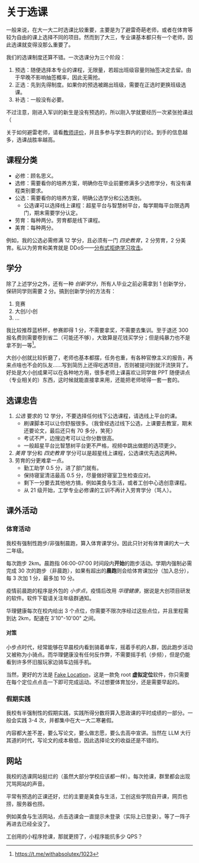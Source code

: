 # 关于选课

一般来说，在大一大二时选课比较重要，主要是为了避雷奇葩老师，或者在体育等较为自由的课上选择不同的项目。然而到了大三，专业课基本都只有一个老师，因此选课就变得没那么重要了。

我们的选课制度还算不错。一次选课分为三个阶段：

1. 预选：随便选择本专业的课程，无限量，若超出班级容量则抽签决定去留。由于早晚不影响抽签概率，因此无需抢。
2. 正选：先到先得制度。如果你的预选被踢出班级，需要在正选时更换班级选课。
3. 补选：一般没有必要。

不过注意，刚进入军训的新生是没有预选的，所以刚入学就要经历一次紧张抢课战（

关于如何避雷老师，请看[教师评价](./teacher.md)，并且多参与学生群内的讨论。到手的信息越多，选课战胜率越高。

## 课程分类

- 必修：顾名思义。
- 选修：需要看你的培养方案，明确你在毕业前要修满多少选修学分，有没有课程类别要求。
- 公选：需要看你的培养方案，明确公选学分和公选类别。
  - 公选课可以选择线上课程：超星平台与智慧树平台，每学期每平台限选两门，期末需要学分认定。
- 劳育：每种两分。劳育都是线下课程。
- 美育：每种两分。

例如，我的公选必需修满 12 学分，且必须有一门 _四史教育_，2 分劳育，2 分美育。<heimu>私以为劳育和美育就是 DDoS——[分布式拒绝学习攻击](https://t.me/withabsolutex/1367)。</heimu>

## 学分

除了上述学分之外，还有一种 _创新学分_，所有人毕业之前必需拿到 1 创新学分，保研同学则需要 2 分。搞到创新学分的方法有：

1. 竞赛
2. 大创/小创
3. ...

我比较推荐蓝桥杯，参赛即得 1 分，不需要拿奖，不需要去集训。至于退还 300 报名费则需要卷到省二（可能还不够），大致算是花钱买学分；但是纯暴力也不是拿不到一等[^1]。

[^1]: https://t.me/withabsolutex/1023

大创小创就比较折磨了，老师也基本都摆，任务也重，有各种官僚主义的报告，再来点啥也不会的队友……写到简历上还得吃透项目，否则被提问到就汗流狭背了。好处是大小创成果可以在各种地方用，很多老师上课喜欢让同学做 PPT 随便讲点（专业相关的）东西，这时候就能直接拿来用，还能把老师唬得一套一套的。

## 选课忠告

1. _公选_ 要求的 12 学分，不要选择任何线下公选课程，请选线上平台的课。
   - 刷课脚本可以让你舒服很多。（我曾经选过线下公选，上课要去教室，期末还要论文，最后还只有 70 多分，笑死）
   - 考试不严，边搜边考可以让你分数很高。
   - 一般超星平台比智慧树平台更不严格，视频中跳出做题的选项更少。
2. _美育_ 学分和 _四史教育_ 学分可以是超星线上课程，公选课优先选这两种。
3. 劳育的分更难拿一点。
   - 勤工助学 0.5 分，进了部门就有。
   - 保持寝室清洁最高 0.5 分，尽量做好寝室卫生检查应对。
   - 剩下一分要去其他地方搞，例如美食与生活，或者工创中心选创意课程。
   - 从 21 级开始，工学专业必修课的工训不再计入劳育学分（骂人）。

## 课外活动

### 体育活动

我校有强制性跑步/非强制晨跑，算入体育课学分。因此只针对有体育课的大一大二年级。

每次跑步 2km。晨跑指 06:00-07:00 时间段内**开始**的跑步活动。学期内强制必需完成 30 次的跑步（非晨跑），如果有超出的**晨跑**则会给体育课加分（加入总分），每 3 次加 1 分，最多加 10 分。

疫情前晨跑的程序是外包的 _小步点_，疫情后改用 _华理健康_，据说是大创项目研发的软件。软件下载请关注年级群通知。

华理健康每次在校内给出 3 个点位，你需要不限次序经过这些点位，并且里程需到达 2km，配速在 3'10"-10'00" 之间。

#### 对策

小步点时代，经常能够在早晨校内看到骑着单车，摇着手机的人群，因此跑步活动又被称为小骑点。而华理健康没有任何反作弊，不需要摇手机（步频），但是仍能看到许多怀旧服玩家边骑车边摇手机。

当然，更好的方法是 [Fake Location](https://github.com/Lerist/FakeLocation)，这是一款免 root **虚拟定位**软件，你只需要在每个定位点点击一下即可完成运动。不过想要体育加分，还是需要早起的。

### 假期实践

我校有半强制性的假期实践，实践所得分数将算入思政课的平时成绩的一部分。一般会实践 3-4 次，并都集中在大一大二寒暑假。

内容都大差不差，要么写论文，要么做志愿，要么去高中宣讲。当然在 LLM 大行其道的时代，写论文的成本极低，因此选择论文的收益还是不错的。

## 网站

我校的选课网站挺烂的（虽然大部分学校应该都一样）。每次抢课，群里都会出现咒骂网站的声音。

平常有预选的正课还好，烂的主要是美食与生活，工创这些学院自开课，网页也捞，服务器也捞。

例如美食与生活网站，点击选课会一直提示未登录（实际上已登录）。等了一阵子再进去已经全没了。

工创用的小程序抢课，那就更捞了，小程序能抗多少 QPS？
